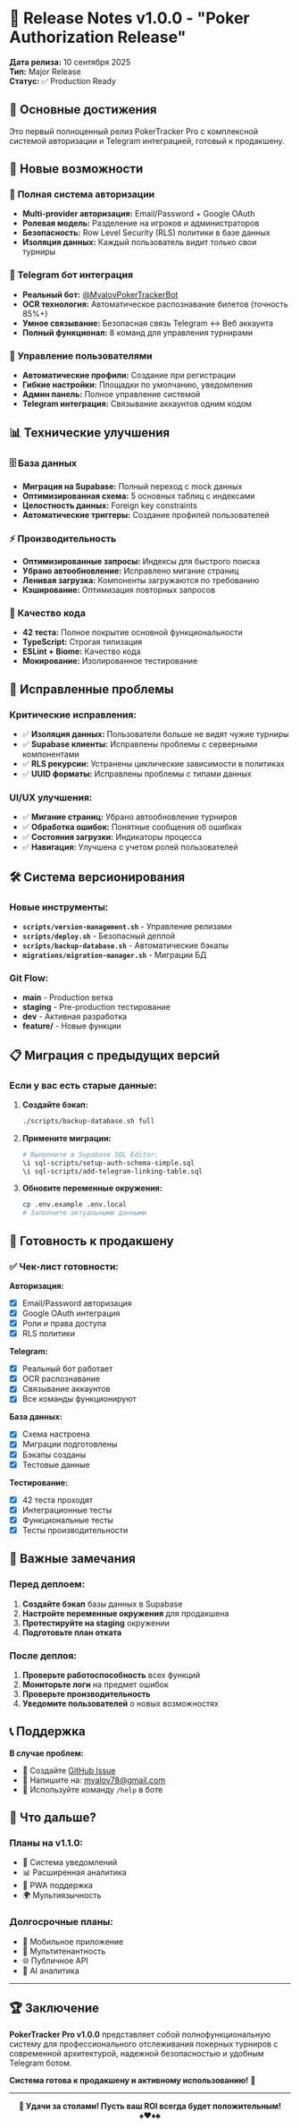 # 🎉 Release Notes v1.0.0 - "Poker Authorization Release"

**Дата релиза:** 10 сентября 2025  
**Тип:** Major Release  
**Статус:** ✅ Production Ready

## 🎯 Основные достижения

Это первый полноценный релиз PokerTracker Pro с комплексной системой авторизации и Telegram интеграцией, готовый к продакшену.

## 🚀 Новые возможности

### 🔐 **Полная система авторизации**
- **Multi-provider авторизация:** Email/Password + Google OAuth
- **Ролевая модель:** Разделение на игроков и администраторов
- **Безопасность:** Row Level Security (RLS) политики в базе данных
- **Изоляция данных:** Каждый пользователь видит только свои турниры

### 🤖 **Telegram бот интеграция**
- **Реальный бот:** [@MvalovPokerTrackerBot](https://t.me/MvalovPokerTrackerBot)
- **OCR технология:** Автоматическое распознавание билетов (точность 85%+)
- **Умное связывание:** Безопасная связь Telegram ↔ Веб аккаунта
- **Полный функционал:** 8 команд для управления турнирами

### 👤 **Управление пользователями**
- **Автоматические профили:** Создание при регистрации
- **Гибкие настройки:** Площадки по умолчанию, уведомления
- **Админ панель:** Полное управление системой
- **Telegram интеграция:** Связывание аккаунтов одним кодом

## 📊 Технические улучшения

### 🗄️ **База данных**
- **Миграция на Supabase:** Полный переход с mock данных
- **Оптимизированная схема:** 5 основных таблиц с индексами
- **Целостность данных:** Foreign key constraints
- **Автоматические триггеры:** Создание профилей пользователей

### ⚡ **Производительность**
- **Оптимизированные запросы:** Индексы для быстрого поиска
- **Убрано автообновление:** Исправлено мигание страниц
- **Ленивая загрузка:** Компоненты загружаются по требованию
- **Кэширование:** Оптимизация повторных запросов

### 🧪 **Качество кода**
- **42 теста:** Полное покрытие основной функциональности
- **TypeScript:** Строгая типизация
- **ESLint + Biome:** Качество кода
- **Мокирование:** Изолированное тестирование

## 🔧 Исправленные проблемы

### **Критические исправления:**
- ✅ **Изоляция данных:** Пользователи больше не видят чужие турниры
- ✅ **Supabase клиенты:** Исправлены проблемы с серверными компонентами
- ✅ **RLS рекурсии:** Устранены циклические зависимости в политиках
- ✅ **UUID форматы:** Исправлены проблемы с типами данных

### **UI/UX улучшения:**
- ✅ **Мигание страниц:** Убрано автообновление турниров
- ✅ **Обработка ошибок:** Понятные сообщения об ошибках
- ✅ **Состояния загрузки:** Индикаторы процесса
- ✅ **Навигация:** Улучшена с учетом ролей пользователей

## 🛠️ Система версионирования

### **Новые инструменты:**
- **`scripts/version-management.sh`** - Управление релизами
- **`scripts/deploy.sh`** - Безопасный деплой
- **`scripts/backup-database.sh`** - Автоматические бэкапы
- **`migrations/migration-manager.sh`** - Миграции БД

### **Git Flow:**
- **main** - Production ветка
- **staging** - Pre-production тестирование
- **dev** - Активная разработка
- **feature/** - Новые функции

## 📋 Миграция с предыдущих версий

### **Если у вас есть старые данные:**

1. **Создайте бэкап:**
   ```bash
   ./scripts/backup-database.sh full
   ```

2. **Примените миграции:**
   ```bash
   # Выполните в Supabase SQL Editor:
   \i sql-scripts/setup-auth-schema-simple.sql
   \i sql-scripts/add-telegram-linking-table.sql
   ```

3. **Обновите переменные окружения:**
   ```bash
   cp .env.example .env.local
   # Заполните актуальными данными
   ```

## 🎯 Готовность к продакшену

### ✅ **Чек-лист готовности:**

**Авторизация:**
- [x] Email/Password авторизация
- [x] Google OAuth интеграция  
- [x] Роли и права доступа
- [x] RLS политики

**Telegram:**
- [x] Реальный бот работает
- [x] OCR распознавание
- [x] Связывание аккаунтов
- [x] Все команды функционируют

**База данных:**
- [x] Схема настроена
- [x] Миграции подготовлены
- [x] Бэкапы созданы
- [x] Тестовые данные

**Тестирование:**
- [x] 42 теста проходят
- [x] Интеграционные тесты
- [x] Функциональные тесты
- [x] Тесты производительности

## 🚨 Важные замечания

### **Перед деплоем:**
1. **Создайте бэкап** базы данных в Supabase
2. **Настройте переменные окружения** для продакшена
3. **Протестируйте на staging** окружении
4. **Подготовьте план отката**

### **После деплоя:**
1. **Проверьте работоспособность** всех функций
2. **Мониторьте логи** на предмет ошибок
3. **Проверьте производительность**
4. **Уведомите пользователей** о новых возможностях

## 📞 Поддержка

**В случае проблем:**
- 🐛 Создайте [GitHub Issue](https://github.com/yourusername/pokertracker-pro/issues)
- 📧 Напишите на: mvalov78@gmail.com
- 🤖 Используйте команду `/help` в боте

## 🎉 Что дальше?

### **Планы на v1.1.0:**
- 🔔 Система уведомлений
- 📊 Расширенная аналитика  
- 📱 PWA поддержка
- 🌍 Мультиязычность

### **Долгосрочные планы:**
- 📱 Мобильное приложение
- 🏢 Мультитенантность
- 🌐 Публичное API
- 🤖 AI аналитика

---

## 🏆 Заключение

**PokerTracker Pro v1.0.0** представляет собой полнофункциональную систему для профессионального отслеживания покерных турниров с современной архитектурой, надежной безопасностью и удобным Telegram ботом.

**Система готова к продакшену и активному использованию!** 🚀

---

<div align="center">

**🎰 Удачи за столами! Пусть ваш ROI всегда будет положительным!** ♠️♥️♦️♣️

</div>

